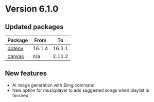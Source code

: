 # Version 6.1.0

## Updated packages

Package              | From   | To
-------------------- | ------ | -------
[dotenv]             | 16.1.4 | 16.3.1
[canvas]             | n/a    | 2.11.2

## New features
- AI image generation with $img command
- New option for musicplayer to add suggested songs when playlist is finished

[//]: # (Variables)

[dotenv]: https://npmjs.com/package/dotenv
[canvas]: https://npmjs.com/package/canvas
